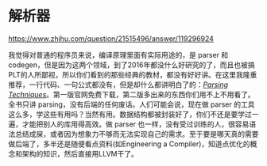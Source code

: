 # 解析器

https://www.zhihu.com/question/21515496/answer/119296924

我觉得对普通的程序员来说，编译原理里面有实际用途的，是 parser 和 codegen，但是因为这两个领域，到了2016年都没什么好研究的了，而且也被搞PLT的人所鄙视，所以你们看到的那些经典的教材，都没有好好讲。在这里我隆重推荐，一行代码、一句公式都没有，但是却什么都讲明白了的：[*Parsing Techniques*](https://dickgrune.com/Books/PTAPG_1st_Edition/)。第一版官网免费下载，第二版多出来的东西你们用不上不用看了。全书只讲 parsing，没有后端的任何废话。人们可能会说，现在做 parser 的工具这么多，学这些有用吗？当然有用。数据结构都被封装好了，你们不还是要学过一遍，才能把别人的库用得高效。做 parser 也一样，没有受过训练的人，很容易语法总结成屎，或者因为想象力不够而无法实现自己的需求。至于要是哪天真的需要做后端了，多半还是随便看点资料(如Engineering a Compiler)，知道点优化的概念和架构的知识，然后直接用LLVM干了。

